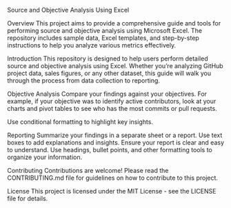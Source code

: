 Source and Objective Analysis Using Excel

Overview
This project aims to provide a comprehensive guide and tools for performing source and objective analysis using Microsoft Excel. The repository includes sample data, Excel templates, and step-by-step instructions to help you analyze various metrics effectively.

Introduction
This repository is designed to help users perform detailed source and objective analysis using Excel. Whether you’re analyzing GitHub project data, sales figures, or any other dataset, this guide will walk you through the process from data collection to reporting.

Objective Analysis
Compare your findings against your objectives. For example, if your objective was to identify active contributors, look at your charts and pivot tables to see who has the most commits or pull requests.

Use conditional formatting to highlight key insights.

Reporting
Summarize your findings in a separate sheet or a report. Use text boxes to add explanations and insights. Ensure your report is clear and easy to understand. Use headings, bullet points, and other formatting tools to organize your information.

Contributing
Contributions are welcome! Please read the CONTRIBUTING.md file for guidelines on how to contribute to this project.

License
This project is licensed under the MIT License - see the LICENSE file for details.
